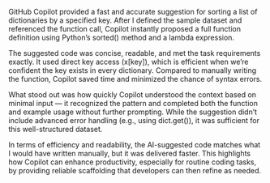 GitHub Copilot provided a fast and accurate suggestion for sorting a list of dictionaries by a specified key. After I defined the sample dataset and referenced the function call, Copilot instantly proposed a full function definition using Python’s sorted() method and a lambda expression.

The suggested code was concise, readable, and met the task requirements exactly. It used direct key access (x[key]), which is efficient when we’re confident the key exists in every dictionary. Compared to manually writing the function, Copilot saved time and minimized the chance of syntax errors.

What stood out was how quickly Copilot understood the context based on minimal input — it recognized the pattern and completed both the function and example usage without further prompting. While the suggestion didn’t include advanced error handling (e.g., using dict.get()), it was sufficient for this well-structured dataset.

In terms of efficiency and readability, the AI-suggested code matches what I would have written manually, but it was delivered faster. This highlights how Copilot can enhance productivity, especially for routine coding tasks, by providing reliable scaffolding that developers can then refine as needed.